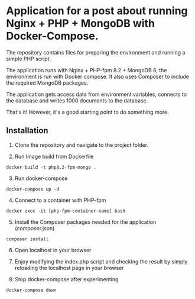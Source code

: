 # Application for a post about running Nginx + PHP + MongoDB with Docker-Compose.

The repository contains files for preparing the environment and running a simple PHP script. 

The application runs with Nginx + PHP-fpm 8.2 + MongoDB 6, the environment is run with Docker compose. It also uses Composer to include the required MongoDB packages. 

The application gets access data from environment variables, connects to the database and writes 1000 documents to the database. 

That's it! However, it's a good starting point to do something more.

## Installation

1. Clone the repository and navigate to the project folder.

2. Run Image build from Dockerfile

```
docker build -t php8.2-fpm-mongo .
```

3. Run docker-compose

```
docker-compose up -d
```

4. Connect to a container with PHP-fpm

```
docker exec -it [php-fpm-container-name] bash
```

5. Install the Composer packages needed for the application (composer.json)

```
composer install
```

6. Open localhost in your browser

7. Enjoy modifying the index.php script and checking the result by simply reloading the localhost page in your browser

8. Stop docker-compose after experimenting

```
docker-compose down
```
